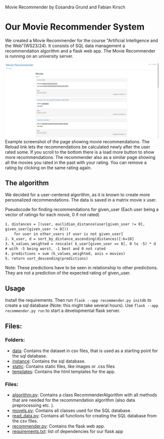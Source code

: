 Movie Recommender by Eosandra Grund and Fabian Kirsch

# Our Movie Recommender System
We created a Movie Recommender for the course "Artificial Intelligence and the Web"(WS23/24). It consists of SQL data management a recommendation algorithm and a flask web app. The Movie Recommender is running on an university server. 

![Example screenshot of the page showing movie recommendations. At the top is a head area having a link to the homepage a "sign_out" link and shows the current authenticated user. In the middle are the Movie recommendations, a reload link, and three movies. One shows a rating of 2/5 stars. For each movie there is the titel, the genres, user generated tags, the average user rating as well as a field to rate in stars. ](Examples/Example_Screenshot_Movies.png)
Example screenshot of the page showing movie recommendations. The Reload link lets the recommendations be calculated newly after the user rated some. If you scroll to the bottom there is a load more button to show more recommendations. 
The recommender also as a similar page showing all the movies you rated in the past with your rating. You can remove a rating by clicking on the same rating again. 

## The algorithm
We decided for a user-centered algorithm, as it is known to create more personalized recommendations. The data is saved in a matrix movie x user.

Pseudocode for finding recommendations for given_user (Each user being a vector of ratings for each movie, 0 if not rated)
``` plaintext
1. distances = [(user, euclidian_distance(user[given_user != 0], given_user[given_user != 0])) 
    for user in other_users if user is not given_user]
2. k_user, d = sort_by_distance_ascending(distances)[:k=10]
3. k_values_weighted = rescale( k_user[given_user == 0], 0 to -5) * d # with -5 being worst, -1 best and 0 not rated
4. predictions = sum (k_values_weighted, axis = movies)
5. return sort_descending(predictions)
```

Note: These predictions have to be seen in relationship to other predictions. They are not a prediction of the expected rating of given_user.

## Usage
Install the requirements. Then run `flask --app recommender.py initdb` to create a sql database (Note: this might take several hours). Use `flask --app recommender.py run` to start a developmental flask server. 

## Files: 
### Folders:
* [data](data): Contains the dataset in csv files, that is used as a starting point for the sql database.
* [instance](instance): Contains the sql database. 
* [static](static): Contains static files, like images or .css files
* [templates](templates): Contains the html templates for the app. 

### Files:
* [algorithm.py](algorithm.py): Contains a class RecommenderAlgorithm with all methods that are needed for the recommendation algorithm (also data preprocessing etc. ).
* [movels.py](movels.py): Contains all classes used for the SQL database. 
* [read_data.py](read_data.py): Contains all functions for creating the SQL database from the csv files. 
* [recommender.py](recommender.py): Contains the flask web app. 
* [requirements.txt](requirements.txt): list of dependencies for our flask app
